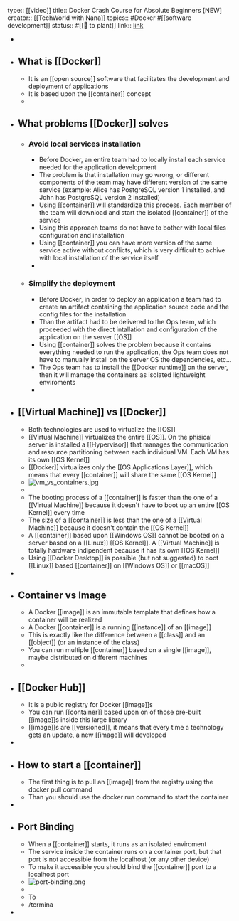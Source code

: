 type:: [[video]] 
title:: Docker Crash Course for Absolute Beginners [NEW]
creator:: [[TechWorld with Nana]] 
topics:: #Docker #[[software development]] 
status:: #[[🌿 to plant]] 
link:: [link](https://youtu.be/pg19Z8LL06w)

-
- ## What is [[Docker]]
	- It is an [[open source]] software that facilitates the development and deployment of applications
	- It is based upon the [[container]] concept
	-
- ## What problems [[Docker]] solves
	- ### Avoid local services installation
		- Before Docker, an entire team had to locally install each service needed for the application development
		- The problem is that installation may go wrong, or different components of the team may have different version of the same service (example: Alice has PostgreSQL version 1 installed, and John has PostgreSQL version 2 installed)
		- Using [[container]] will standardize this process. Each member of the team will download and start the isolated [[container]] of the service
		- Using this approach teams do not have to bother with local files configuration and installation
		- Using [[container]] you can have more version of the same service active without conflicts, which is very difficult to achive with local installation of the service itself
		-
	- ### Simplify the deployment
		- Before Docker, in order to deploy an application a team had to create an artifact containing the application source code and the config files for the installation
		- Than the artifact had to be delivered to the Ops team, which proceeded with the direct intallation and configuration of the application on the server [[OS]]
		- Using [[container]] solves the problem because it contains everything needed to run the application, the Ops team does not have to manually install on the server OS the dependencies, etc...
		- The Ops team has to install the [[Docker runtime]] on the server, then it will manage the containers as isolated lightweight enviroments
		-
- ## [[Virtual Machine]] vs [[Docker]]
	- Both technologies are used to virtualize the [[OS]]
	- [[Virtual Machine]] virtualizes the entire [[OS]]. On the phisical server is installed a [[Hypervisor]] that manages the communication and resource partitioning between each individual VM. Each VM has its own [[OS Kernel]]
	- [[Docker]] virtualizes only the [[OS Applications Layer]], which means that every [[container]] will share the same [[OS Kernel]]
	- ![vm_vs_containers.jpg](../assets/vm_vs_containers_1690402778453_0.jpg)
	-
	- The booting process of a [[container]] is faster than the one of a [[Virtual Machine]] because it doesn't have to boot up an entire [[OS Kernel]] every time
	- The size of a [[container]] is less than the one of a [[Virtual Machine]] because it doesn't contain the [[OS Kernel]]
	- A [[container]] based upon [[Windows OS]] cannot be booted on a server based on a [[Linux]] [[OS Kernel]]. A [[Virtual Machine]] is totally hardware indipendent because it has its own [[OS Kernel]]
	- Using [[Docker Desktop]] is possible (but not suggested) to boot [[Linux]] based [[container]] on [[Windows OS]] or [[macOS]]
-
- ## Container vs Image
	- A Docker [[image]] is an immutable template that defines how a container will be realized
	- A Docker [[container]] is a running [[instance]] of an [[image]]
	- This is exactly like the difference between a [[class]] and an [[object]] (or an instance of the class)
	- You can run multiple [[container]] based on a single [[image]], maybe distributed on different machines
	-
- ## [[Docker Hub]]
	- It is a public registry for Docker [[image]]s
	- You can run [[container]] based upon on of those pre-built [[image]]s inside this large library
	- [[image]]s are [[versioned]], it means that every time a technology gets an update, a new [[image]] will developed
-
- ## How to start a [[container]]
	- The first thing is to pull an [[image]] from the registry using the docker pull command
	- Than you should use the docker run command to start the container
-
- ## Port Binding
	- When a [[container]] starts, it runs as an isolated enviroment
	- The service inside the container runs on a container port, but that port is not accessible from the localhost (or any other device)
	- To make it accessible you should bind the [[container]] port to a localhost port
	- ![port-binding.png](../assets/port-binding_1690614973957_0.png)
	-
	- To
	- /termina
-